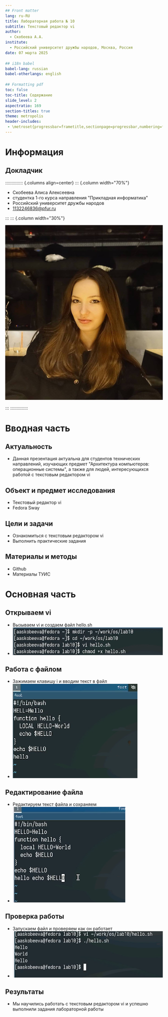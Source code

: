 ```yaml
---
## Front matter
lang: ru-RU
title: Лабораторная работа № 10
subtitle: Текстовый редактор vi
author:
  - Скобеева А.А.
institute:
  - Российский университет дружбы народов, Москва, Россия
date: 07 марта 2025

## i18n babel
babel-lang: russian
babel-otherlangs: english

## Formatting pdf
toc: false
toc-title: Содержание
slide_level: 2
aspectratio: 169
section-titles: true
theme: metropolis
header-includes:
 - \metroset{progressbar=frametitle,sectionpage=progressbar,numbering=fraction}
---
```


# Информация

## Докладчик

:::::::::::::: {.columns align=center}
::: {.column width="70%"}

  * Скобеева Алиса Алексеевна
  * студентка 1-го курса направления "Прикладная информатика"
  * Российский университет дружбы народов
  * [1132246836@pfur.ru](mailto:1132246836@pfur.ru)

:::
::: {.column width="30%"}

![](./image/skalisa.jpg)

:::
::::::::::::::

# Вводная часть

## Актуальность

- Данная презентация актуальна для студентов технических направлений, изучающих предмет "Архитектура компьютеров: операционные системы", а также для людей, интересующихся работой с текстовым редактором vi

## Объект и предмет исследования

- Текстовый редактор vi
- Fedora Sway


## Цели и задачи

- Ознакомиться с текстовым редактором vi
- Выполнить практические задания

## Материалы и методы

- Github
- Материалы ТУИС

# Основная часть

## Открываем vi

- Вызываем vi и создаем файл hello.sh
- ![](./image/1.png)

## Работа с файлом

- Зажимаем клавишу i и вводим текст в файл
- ![](./image/2.png)

## Редактирование файла

- Редактируем текст файла и сохраняем
- ![](./image/3.png)

## Проверка работы

- Запускаем файл и проверяем как он работает
- ![](./image/4.png)

## Результаты

- Мы научились работать с текстовым редактором vi и успешно выполнили задания лабораторной работы


